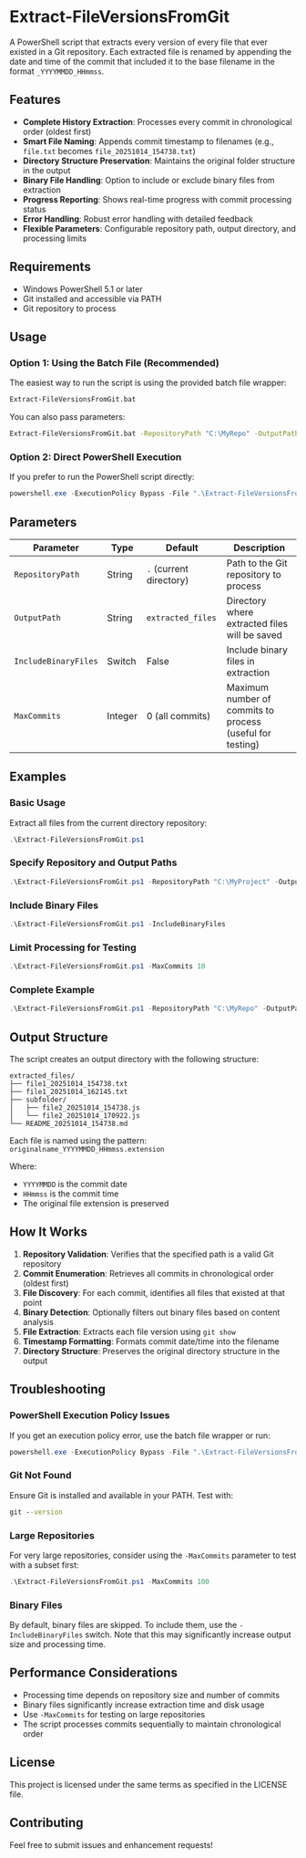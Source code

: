 # Extract-FileVersionsFromGit

A PowerShell script that extracts every version of every file that ever existed in a Git repository. Each extracted file is renamed by appending the date and time of the commit that included it to the base filename in the format `_YYYYMMDD_HHmmss`.

## Features

- **Complete History Extraction**: Processes every commit in chronological order (oldest first)
- **Smart File Naming**: Appends commit timestamp to filenames (e.g., `file.txt` becomes `file_20251014_154738.txt`)
- **Directory Structure Preservation**: Maintains the original folder structure in the output
- **Binary File Handling**: Option to include or exclude binary files from extraction
- **Progress Reporting**: Shows real-time progress with commit processing status
- **Error Handling**: Robust error handling with detailed feedback
- **Flexible Parameters**: Configurable repository path, output directory, and processing limits

## Requirements

- Windows PowerShell 5.1 or later
- Git installed and accessible via PATH
- Git repository to process

## Usage

### Option 1: Using the Batch File (Recommended)

The easiest way to run the script is using the provided batch file wrapper:

```cmd
Extract-FileVersionsFromGit.bat
```

You can also pass parameters:

```cmd
Extract-FileVersionsFromGit.bat -RepositoryPath "C:\MyRepo" -OutputPath "C:\ExtractedFiles"
```

### Option 2: Direct PowerShell Execution

If you prefer to run the PowerShell script directly:

```powershell
powershell.exe -ExecutionPolicy Bypass -File ".\Extract-FileVersionsFromGit.ps1"
```

## Parameters

| Parameter | Type | Default | Description |
|-----------|------|---------|-------------|
| `RepositoryPath` | String | `.` (current directory) | Path to the Git repository to process |
| `OutputPath` | String | `extracted_files` | Directory where extracted files will be saved |
| `IncludeBinaryFiles` | Switch | False | Include binary files in extraction |
| `MaxCommits` | Integer | 0 (all commits) | Maximum number of commits to process (useful for testing) |

## Examples

### Basic Usage

Extract all files from the current directory repository:
```powershell
.\Extract-FileVersionsFromGit.ps1
```

### Specify Repository and Output Paths

```powershell
.\Extract-FileVersionsFromGit.ps1 -RepositoryPath "C:\MyProject" -OutputPath "C:\AllVersions"
```

### Include Binary Files

```powershell
.\Extract-FileVersionsFromGit.ps1 -IncludeBinaryFiles
```

### Limit Processing for Testing

```powershell
.\Extract-FileVersionsFromGit.ps1 -MaxCommits 10
```

### Complete Example

```powershell
.\Extract-FileVersionsFromGit.ps1 -RepositoryPath "C:\MyRepo" -OutputPath "C:\Extracted" -IncludeBinaryFiles -MaxCommits 50
```

## Output Structure

The script creates an output directory with the following structure:

```
extracted_files/
├── file1_20251014_154738.txt
├── file1_20251014_162145.txt
├── subfolder/
│   ├── file2_20251014_154738.js
│   └── file2_20251014_170922.js
└── README_20251014_154738.md
```

Each file is named using the pattern: `originalname_YYYYMMDD_HHmmss.extension`

Where:
- `YYYYMMDD` is the commit date
- `HHmmss` is the commit time
- The original file extension is preserved

## How It Works

1. **Repository Validation**: Verifies that the specified path is a valid Git repository
2. **Commit Enumeration**: Retrieves all commits in chronological order (oldest first)
3. **File Discovery**: For each commit, identifies all files that existed at that point
4. **Binary Detection**: Optionally filters out binary files based on content analysis
5. **File Extraction**: Extracts each file version using `git show`
6. **Timestamp Formatting**: Formats commit date/time into the filename
7. **Directory Structure**: Preserves the original directory structure in the output

## Troubleshooting

### PowerShell Execution Policy Issues

If you get an execution policy error, use the batch file wrapper or run:
```powershell
powershell.exe -ExecutionPolicy Bypass -File ".\Extract-FileVersionsFromGit.ps1"
```

### Git Not Found

Ensure Git is installed and available in your PATH. Test with:
```cmd
git --version
```

### Large Repositories

For very large repositories, consider using the `-MaxCommits` parameter to test with a subset first:
```powershell
.\Extract-FileVersionsFromGit.ps1 -MaxCommits 100
```

### Binary Files

By default, binary files are skipped. To include them, use the `-IncludeBinaryFiles` switch. Note that this may significantly increase output size and processing time.

## Performance Considerations

- Processing time depends on repository size and number of commits
- Binary files significantly increase extraction time and disk usage
- Use `-MaxCommits` for testing on large repositories
- The script processes commits sequentially to maintain chronological order

## License

This project is licensed under the same terms as specified in the LICENSE file.

## Contributing

Feel free to submit issues and enhancement requests!
